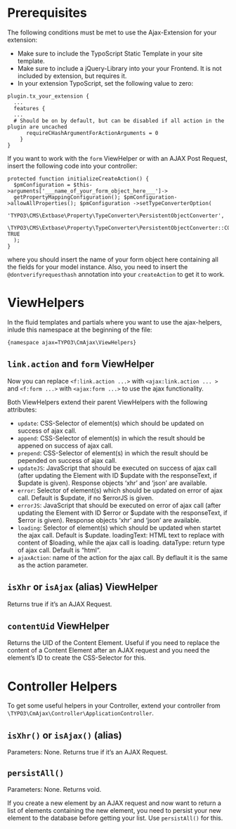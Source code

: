 # Prerequisites

The following conditions must be met to use the Ajax-Extension for your extension:
* Make sure to include the TypoScript Static Template in your site template.
* Make sure to include a jQuery-Library into your your Frontend. It is not included by extension, but requires it.
* In your extension TypoScript, set the following value to zero:

>>>
    plugin.tx_your_extension {
      ...
      features {
      ...
      # Should be on by default, but can be disabled if all action in the plugin are uncached
          requireCHashArgumentForActionArguments = 0
        }
    }

If you want to work with the ``form`` ViewHelper or with an AJAX Post Request, insert the following code into your controller:

    protected function initializeCreateAction() {
      $pmConfiguration = $this->arguments['___name_of_your_form_object_here___']->
      getPropertyMappingConfiguration(); $pmConfiguration->allowAllProperties(); $pmConfiguration ->setTypeConverterOption(
        'TYPO3\CMS\Extbase\Property\TypeConverter\PersistentObjectConverter',
        \TYPO3\CMS\Extbase\Property\TypeConverter\PersistentObjectConverter::CONFIGURATION_CREATION_ALLOWED, TRUE
      ); 
    }

where you should insert the name of your form object here containing all the fields for your model instance. Also, you need to insert the ``@dontverifyrequesthash`` annotation into your ``createAction`` to get it to work.

# ViewHelpers

In the fluid templates and partials where you want to use the ajax-helpers, inlude this namespace at the beginning of the file:

    {namespace ajax=TYPO3\CmAjax\ViewHelpers}

## ``link.action`` and ``form`` ViewHelper

Now you can replace ``<f:link.action ...>`` with ``<ajax:link.action ... >`` and ``<f:form ...>`` with
``<ajax:form ...>`` to use the ajax functionality.

Both ViewHelpers extend their parent ViewHelpers with the following attributes:

* ``update``: CSS-Selector of element(s) which should be updated on success of ajax call.
* ``append``: CSS-Selector of element(s) in which the result should be appened on success of ajax call.
* ``prepend``: CSS-Selector of element(s) in which the result should be pepended on success of ajax call.
* ``updateJS``: JavaScript that should be executed on success of ajax call (after updating the Element with ID $update with the responseText, if $update is given). Response objects ‘xhr’ and ‘json’ are available.
* ``error``: Selector of element(s) which should be updated on error of ajax call. Default is $update, if no $errorJS is given.
* ``errorJS``: JavaScript that should be executed on error of ajax call (after updating the Element with ID $error or $update with the responseText, if $error is given). Response objects ‘xhr’ and ‘json’ are available.
* ``loading``: Selector of element(s) which should be updated when startet the ajax call. Default is $update. loadingText: HTML text to replace with content of $loading, while the ajax call is loading. dataType: return type of ajax call. Default is “html”.
* ``ajaxAction``: name of the action for the ajax call. By deflault it is the same as the action parameter.

## ``isXhr`` or ``isAjax`` (alias) ViewHelper
Returns true if it’s an AJAX Request.

## ``contentUid`` ViewHelper
Returns the UID of the Content Element. Useful if you need to replace the content of a Content Element after an AJAX
request and you need the element’s ID to create the CSS-Selector for this.

# Controller Helpers
To get some useful helpers in your Controller, extend your controller from ``\TYPO3\CmAjax\Controller\ApplicationController``.

## ``isXhr()`` or ``isAjax()`` (alias)
Parameters: None.
Returns true if it’s an AJAX Request.

## ``persistAll()``
Parameters: None. 
Returns void.

If you create a new element by an AJAX request and now want to return a list of elements containing the new element,
you need to persist your new element to the database before getting your list. Use ``persistAll()`` for this.
